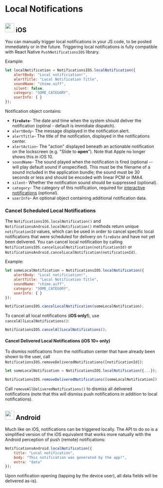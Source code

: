 
# Local Notifications

## <img src="https://upload.wikimedia.org/wikipedia/commons/thumb/f/fa/Apple_logo_black.svg/2000px-Apple_logo_black.svg.png" width=30/> iOS

You can manually trigger local notifications in your JS code, to be posted immediately or in the future.
Triggering local notifications is fully compatible with React Native `PushNotificationsIOS` library.

Example:

```javascript
let localNotification = NotificationsIOS.localNotification({
	alertBody: "Local notificiation!",
	alertTitle: "Local Notification Title",
	soundName: "chime.aiff",
    silent: false,
	category: "SOME_CATEGORY",
	userInfo: { }
});
```

Notification object contains:

- **`fireDate`**- The date and time when the system should deliver the notification (optinal - default is immidiate dispatch).
- `alertBody`- The message displayed in the notification alert.
- `alertTitle`- The title of the notification, displayed in the notifications center.
- `alertAction`- The "action" displayed beneath an actionable notification on the lockscreen (e.g. "Slide to **open**"). Note that Apple no longer shows this in iOS 10.
- `soundName`- The sound played when the notification is fired (optional -- will play default sound if unspecified). This must be the filename of a sound included in the application bundle; the sound must be 30 seconds or less and should be encoded with linear PCM or IMA4.
- `silent`- Whether the notification sound should be suppressed (optional).
- `category`- The category of this notification, required for [interactive notifications](#interactive--actionable-notifications-ios-only) (optional).
- `userInfo`- An optional object containing additional notification data.

### Cancel Scheduled Local Notifications

The `NotificationsIOS.localNotification()` and `NotificationsAndroid.localNotification()` methods return unique `notificationId` values, which can be used in order to cancel specific local notifications that were scheduled for delivery on `fireDate` and have not yet been delivered. You can cancel local notification by calling `NotificationsIOS.cancelLocalNotification(notificationId)` or `NotificationsAndroid.cancelLocalNotification(notificationId)`.

Example:

```javascript
let someLocalNotification = NotificationsIOS.localNotification({
	alertBody: "Local notificiation!",
	alertTitle: "Local Notification Title",
	soundName: "chime.aiff",
	category: "SOME_CATEGORY",
	userInfo: { }
});

NotificationsIOS.cancelLocalNotification(someLocalNotification);
```

To cancel all local notifications (**iOS only!**), use `cancelAllLocalNotifications()`:

```javascript
NotificationsIOS.cancelAllLocalNotifications();
```

#### Cancel Delivered Local Notifications (iOS 10+ only)

To dismiss notifications from the notification center that have already been shown to the user, call `NotificationsIOS.removeDeliveredNotifications([notificationId])`:

```javascript
let someLocalNotification = NotificationsIOS.localNotification({...});

NotificationsIOS.removeDeliveredNotifications([someLocalNotification]);
```

Call `removeAllDeliveredNotifications()` to dismiss all delivered notifications
(note that this will dismiss push notifications in addition to local
notifications).


## <img src="https://upload.wikimedia.org/wikipedia/commons/thumb/a/a0/APK_format_icon.png/768px-APK_format_icon.png" width=30/> Android

Much like on iOS, notifications can be triggered locally. The API to do so is a simplified version of the iOS equivalent that works more natually with the Android perception of push (remote) notifications:

```javascript
NotificationsAndroid.localNotification({
	title: "Local notification",
	body: "This notification was generated by the app!",
	extra: "data"
});
```

Upon notification opening (tapping by the device user), all data fields will be delivered as-is).

